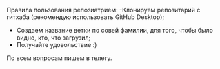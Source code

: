 Правила пользования репозиатрием:
-Клонируем репозитарий с гитхаба (рекомендую использовать GitHub Desktop);
- Создаем название ветки по совей фамилии, для того, чтобы было видно, кто, что загрузил;
- Получайте удовольствие :)

По всем вопросам пишем в телегу.